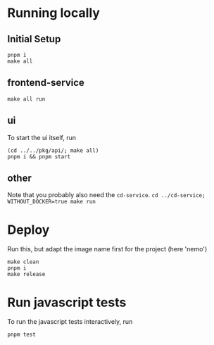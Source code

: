 # Running locally

## Initial Setup

```shell
pnpm i
make all
```

## frontend-service

`make all run`

## ui

To start the ui itself, run
```shell
(cd ../../pkg/api/; make all)
pnpm i && pnpm start
```

## other

Note that you probably also need the `cd-service`.
`cd ../cd-service; WITHOUT_DOCKER=true make run`


# Deploy

Run this, but adapt the image name first for the project (here 'nemo')
```shell
make clean
pnpm i
make release
```

# Run javascript tests
To run the javascript tests interactively, run
```shell
pnpm test
```
